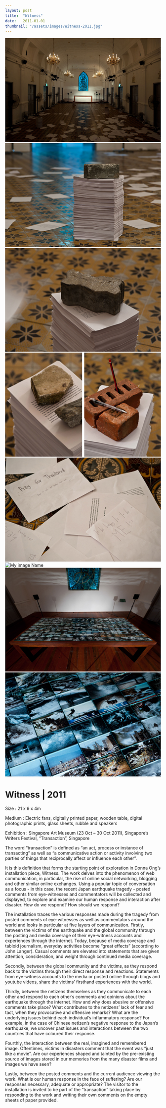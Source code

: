 ```yaml
---
layout: post
title:  "Witness"
date:   2011-01-01
thumbnail: "/assets/images/Witness-2011.jpg"
---
```


![My image Name](/assets/images/Witness_01.jpg)
![My image Name](/assets/images/Witness_02.jpg)
![My image Name](/assets/images/Witness_03.jpg)
![My image Name](/assets/images/Witness_04.jpg)
![My image Name](/assets/images/Witness_05.jpg)
![My image Name](/assets/images/Witness_06.jpg)
![My image Name](/assets/images/Witness_07.jpg)
![My image Name](/assets/images/Witness_08.jpg)

# Witness | 2011

Size
: 21 x 9 x 4m

Medium
: Electric fans, digitally printed paper, wooden table, digital
photographic prints, glass sheets, rubble and speakers

Exhibition
: Singapore Art Museum (23 Oct – 30 Oct 2011), Singapore’s Writers Festival, “Transaction”, Singapore

The word “transaction” is defined as “an act, process or instance of transacting” as well as “a communicative action or activity involving two parties of things that reciprocally affect or influence each other”.

It is this definition that forms the starting point of exploration in Donna Ong’s installation piece, Witness.  The work delves into the phenomenon of web communication, in particular, the rise of online social networking, blogging and other similar online exchanges. Using a popular topic of conversation as a focus - in this case, the recent Japan earthquake tragedy - posted comments from eye-witnesses and commentators will be collected and displayed, to explore and examine our human response and interaction after disaster.  How do we respond?  How should we respond?

The installation traces the various responses made during the tragedy from posted comments of eye-witnesses as well as commentators around the world and looks in particular at five layers of communication.   Firstly, between the victims of the earthquake and the global community through the posting and media coverage of their eye-witness accounts and experiences through the internet.  Today, because of media coverage and tabloid journalism, everyday activities become “great effects” (according to John Langer). Casual comments are elevated into statements that are given attention, consideration, and weight through continued media coverage.

Secondly, between the global community and the victims, as they respond back to the victims through their direct response and reactions.  Statements from eye-witness accounts to the media or posted online through blogs and youtube videos, share the victims’ firsthand experiences with the world.

Thirdly, between the netizens themselves as they communicate to each other and respond to each other’s comments and opinions about the earthquake through the internet.  How and why does abusive or offensive comments take place?  What contributes to the netizens’ lack of fear and tact, when they provocative and offensive remarks?  What are the underlying issues behind each individual’s inflammatory response?  For example, in the case of Chinese netizen’s negative response to the Japan’s earthquake, we uncover past issues and interactions between the two countries that have coloured their response.

Fourthly, the interaction between the real, imagined and remembered image.  Oftentimes, victims in disasters comment that the event was “just like a movie”.   Are our experiences shaped and tainted by the pre-existing source of images stored in our memories from the many disaster films and images we have seen?

Lastly, between the posted comments and the current audience viewing the work.   What is our human response in the face of suffering?  Are our responses necessary, adequate or appropriate?   The visitor to the installation is invited to be part of the “transaction” taking place by responding to the work and writing their own comments on the empty sheets of paper provided.
